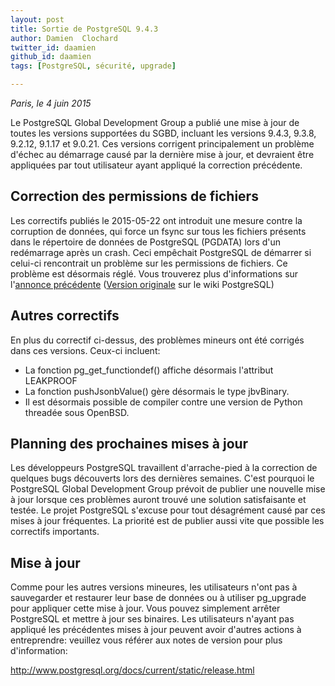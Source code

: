 ```yaml
---
layout: post
title: Sortie de PostgreSQL 9.4.3
author: Damien  Clochard
twitter_id: daamien
github_id: daamien
tags: [PostgreSQL, sécurité, upgrade]

---
```

*Paris, le 4 juin 2015*


Le PostgreSQL Global Development Group a publié une mise à jour de toutes les versions supportées du SGBD, incluant les versions 9.4.3, 9.3.8, 9.2.12, 9.1.17 et 9.0.21. Ces versions corrigent principalement un problème d'échec au démarrage causé par la dernière mise à jour, et devraient être appliquées par tout utilisateur ayant appliqué la correction précédente. 

<!--MORE-->

## Correction des permissions de fichiers


Les correctifs publiés le 2015-05-22 ont introduit une mesure contre la corruption de données, qui force un fsync sur tous les fichiers présents dans le répertoire de données de PostgreSQL (PGDATA) lors d'un redémarrage après un crash. Ceci empêchait PostgreSQL de démarrer si celui-ci rencontrait un problème sur les permissions de fichiers. Ce problème est désormais réglé. Vous trouverez plus d'informations sur l'[annonce précédente](http://blog.dalibo.com/2015/05/27/Probleme_sur_les_mises_a_jours_de_PostgreSQL.html) ([Version originale](https://wiki.postgresql.org/wiki/May_2015_Fsync_Permissions_Bug) sur le wiki PostgreSQL)


## Autres correctifs

En plus du correctif ci-dessus, des problèmes mineurs ont été corrigés dans ces versions. Ceux-ci incluent:

* La fonction pg_get_functiondef() affiche désormais l'attribut LEAKPROOF
* La fonction pushJsonbValue() gère désormais le type jbvBinary.
* Il est désormais possible de compiler contre une version de Python threadée sous OpenBSD.



Planning des prochaines mises à jour
------------------------------------

Les développeurs PostgreSQL travaillent d'arrache-pied à la correction de quelques bugs découverts lors des dernières semaines. C'est pourquoi le PostgreSQL Global Development Group prévoit de publier une nouvelle mise à jour lorsque ces problèmes auront trouvé une solution satisfaisante et testée. Le projet PostgreSQL s'excuse pour tout désagrément causé par ces mises à jour fréquentes. La priorité est de publier aussi vite que possible les correctifs importants.


Mise à jour
-----------

Comme pour les autres versions mineures, les utilisateurs n'ont pas à sauvegarder et restaurer leur base de données ou à utiliser pg_upgrade pour appliquer cette mise à jour. Vous pouvez simplement arrêter PostgreSQL et mettre à jour ses binaires. Les utilisateurs n'ayant pas appliqué les précédentes mises à jour peuvent avoir d'autres actions à entreprendre: veuillez vous référer aux notes de version pour plus d'information:

http://www.postgresql.org/docs/current/static/release.html

